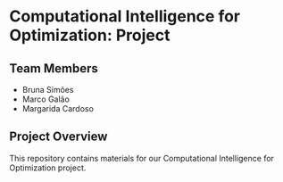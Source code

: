 # Computational Intelligence for Optimization: Project

## Team Members
- Bruna Simões
- Marco Galão
- Margarida Cardoso

## Project Overview
This repository contains materials for our Computational Intelligence for Optimization project.
